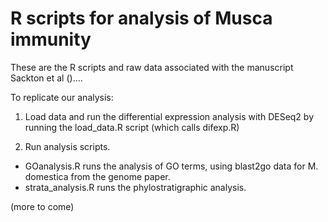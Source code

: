 R scripts for analysis of Musca immunity
==

These are the R scripts and raw data associated with the manuscript Sackton et al ()....

To replicate our analysis:

1. Load data and run the differential expression analysis with DESeq2 by running the load_data.R script (which calls difexp.R)

2. Run analysis scripts. 
- GOanalysis.R runs the analysis of GO terms, using blast2go data for M. domestica from the genome paper.
- strata_analysis.R runs the phylostratigraphic analysis.

(more to come)

